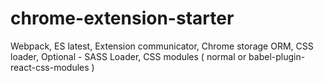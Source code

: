 # chrome-extension-starter
Webpack, ES latest, Extension communicator,  Chrome storage ORM, CSS loader, Optional - SASS Loader, CSS modules ( normal or babel-plugin-react-css-modules )
